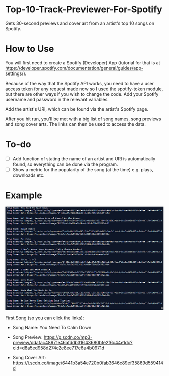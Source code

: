 # Top-10-Track-Previewer-For-Spotify
Gets 30-second previews and cover art from an artist's top 10 songs on Spotify.

# How to Use
You will first need to create a Spotify (Developer) App (tutorial for that is at https://developer.spotify.com/documentation/general/guides/app-settings/).

Because of the way that the Spotify API works, you need to have a user access token for any request made now so I used the spotify-token module, but there are other ways if you wish to change the code. Add your Spotify username and password in the relevant variables.

Add the artist's URI, which can be found via the artist's Spotify page.

After you hit run, you'll be met with a big list of song names, song previews and song cover arts. The links can then be used to access the data.

# To-do
- [ ] Add function of stating the name of an artist and URI is automatically found, so everything can be done via the program.
- [ ] Show a metric for the popularity of the song (at the time) e.g. plays, downloads etc.

# Example
![alt-text](https://raw.githubusercontent.com/ANevgi/Top-10-Track-Previewer-For-Spotify/master/Top%2010%20Track%20Previewer%20Result.PNG)

First Song (so you can click the links):

- Song Name: You Need To Calm Down

- Song Preview: https://p.scdn.co/mp3-preview/ddafac48971e46afddb31643680bfe2f6c44e1dc?cid=d8a5ed958d274c2e8ee717e6a4b0971d

- Song Cover Art: https://i.scdn.co/image/6441b3a54e720b0fab3646c89ef35869d559414d
